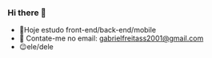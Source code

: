 ### Hi there 👋

- 🔭Hoje estudo front-end/back-end/mobile
- 📩 Contate-me no email: gabrielfreitass2001@gmail.com
- 😉ele/dele

